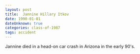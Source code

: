 ```yaml
---
layout: post
title:  Jannine Hillary Itkov
date: 1990-01-01
dateUnknown: true
categories: class-of-1987
tags: accident
---
```


Jannine died in a head-on car crash in Arizona in the early 90's.


